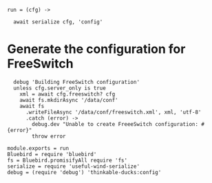     run = (cfg) ->

      await serialize cfg, 'config'

Generate the configuration for FreeSwitch
=========================================

      debug 'Building FreeSwitch configuration'
      unless cfg.server_only is true
        xml = await cfg.freeswitch? cfg
        await fs.mkdirAsync '/data/conf'
        await fs
          .writeFileAsync '/data/conf/freeswitch.xml', xml, 'utf-8'
          .catch (error) ->
            debug.dev "Unable to create FreeeSwitch configuration: #{error}"
            throw error

    module.exports = run
    Bluebird = require 'bluebird'
    fs = Bluebird.promisifyAll require 'fs'
    serialize = require 'useful-wind-serialize'
    debug = (require 'debug') 'thinkable-ducks:config'

